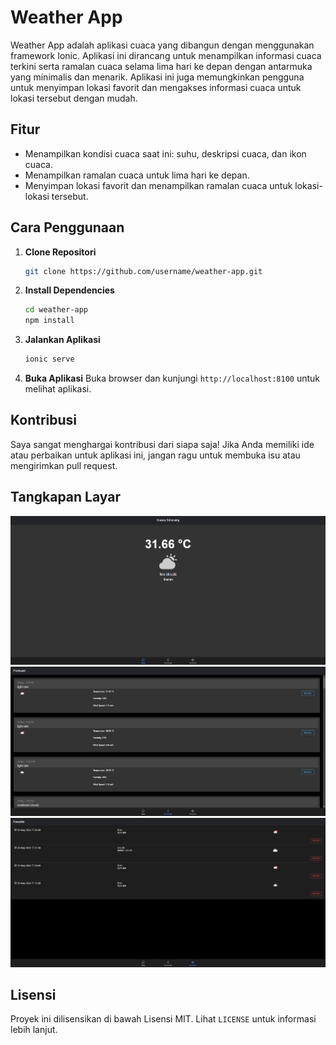 # Weather App

Weather App adalah aplikasi cuaca yang dibangun dengan menggunakan framework Ionic. Aplikasi ini dirancang untuk menampilkan informasi cuaca terkini serta ramalan cuaca selama lima hari ke depan dengan antarmuka yang minimalis dan menarik. Aplikasi ini juga memungkinkan pengguna untuk menyimpan lokasi favorit dan mengakses informasi cuaca untuk lokasi tersebut dengan mudah.

## Fitur

- Menampilkan kondisi cuaca saat ini: suhu, deskripsi cuaca, dan ikon cuaca.
- Menampilkan ramalan cuaca untuk lima hari ke depan.
- Menyimpan lokasi favorit dan menampilkan ramalan cuaca untuk lokasi-lokasi tersebut.

## Cara Penggunaan

1. **Clone Repositori**
    ```bash
    git clone https://github.com/username/weather-app.git
    ```

2. **Install Dependencies**
    ```bash
    cd weather-app
    npm install
    ```

3. **Jalankan Aplikasi**
    ```bash
    ionic serve
    ```

4. **Buka Aplikasi**
    Buka browser dan kunjungi `http://localhost:8100` untuk melihat aplikasi.

## Kontribusi

Saya sangat menghargai kontribusi dari siapa saja! Jika Anda memiliki ide atau perbaikan untuk aplikasi ini, jangan ragu untuk membuka isu atau mengirimkan pull request.

## Tangkapan Layar

![Screenshot 1](screenshots/screenshot1.png)
![Screenshot 2](screenshots/screenshot2.png)
![Screenshot 3](screenshots/screenshot3.png)

## Lisensi

Proyek ini dilisensikan di bawah Lisensi MIT. Lihat `LICENSE` untuk informasi lebih lanjut.
